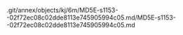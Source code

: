 .git/annex/objects/kj/6m/MD5E-s1153--02f72ec08c02dde8113e745905994c05.md/MD5E-s1153--02f72ec08c02dde8113e745905994c05.md